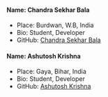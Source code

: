 #### Name:  Chandra Sekhar Bala 
- Place: Burdwan, W.B, India
- Bio: Student, Developer
- GitHub: [Chandra Sekhar Bala](https://github.com/Chandra-Sekhar-Bala)

#### Name:  Ashutosh Krishna 
- Place: Gaya, Bihar, India
- Bio: Student, Developer
- GitHub: [Ashutosh Krishna](https://github.com/ashutoshkrris)
